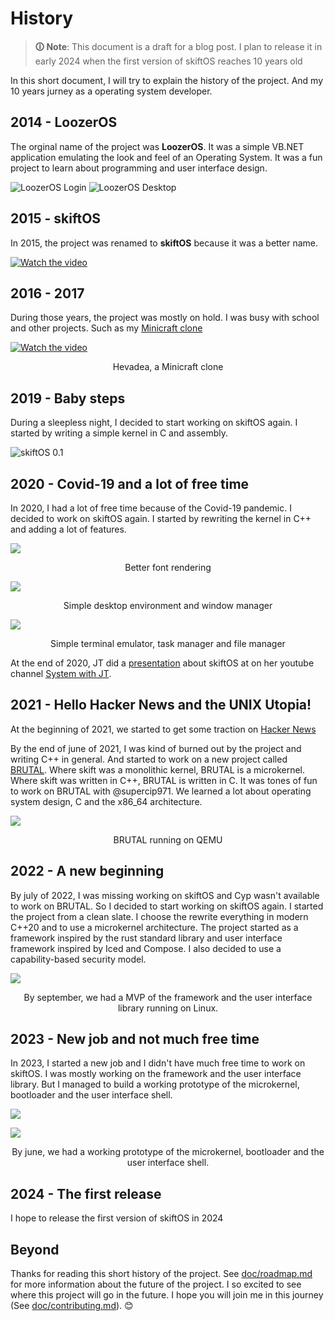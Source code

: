 # History

> **🛈 Note**:
> This document is a draft for a blog post. I plan to release it in early 2024 when the first version of skiftOS reaches 10 years old

In this short document, I will try to explain the history of the project. And my 10 years jurney as a operating system developer.

## 2014 - LoozerOS

The orginal name of the project was **LoozerOS**. It was a simple VB.NET application emulating the look and feel of an Operating System. It was a fun project to learn about programming and user interface design.

![LoozerOS Login](screenshots/2014-05-14-login.png)
![LoozerOS Desktop](screenshots/2014-05-14-desktop.png)

## 2015 - skiftOS

In 2015, the project was renamed to **skiftOS** because it was a better name.

[![Watch the video](https://img.youtube.com/vi/92cnb9f5Ix8/default.jpg)](https://youtu.be/92cnb9f5Ix8)

## 2016 - 2017

During those years, the project was mostly on hold. I was busy with school and other projects. Such as my [Minicraft clone](https://github.com/sleepy-monax/hevadea)

[![Watch the video](https://img.youtube.com/vi/bBFGuN-mjgc/default.jpg)](https://www.youtube.com/watch?v=bBFGuN-mjgc)
<p align="center">Hevadea, a Minicraft clone</p>

## 2019 - Baby steps

During a sleepless night, I decided to start working on skiftOS again. I started by writing a simple kernel in C and assembly.

![skiftOS 0.1](screenshots/2019-09-27.png)

## 2020 - Covid-19 and a lot of free time

In 2020, I had a lot of free time because of the Covid-19 pandemic. I decided to work on skiftOS again. I started by rewriting the kernel in C++ and adding a lot of features.

![](screenshots/2020-03-26.png)
<p align="center">Better font rendering</p>

![](screenshots/2020-04-03.png)
<p align="center">Simple desktop environment and window manager</p>

![](screenshots/2020-04-25.png)
<p align="center">Simple terminal emulator, task manager and file manager</p>

At the end of 2020, JT did a [presentation](https://www.youtube.com/watch?v=nMaLGPecwAg) about skiftOS at on her youtube channel [System with JT](https://www.youtube.com/@SystemsWithJT).

## 2021 - Hello Hacker News and the UNIX Utopia!

At the beginning of 2021, we started to get some traction on [Hacker News](https://news.ycombinator.com/item?id=25880558)

By the end of june of 2021, I was kind of burned out by the project and writing C++ in general. And started to work on a new project called [BRUTAL](https://brutal.smnx.sh/). Where skift was a monolithic kernel, BRUTAL is a microkernel. Where skift was written in C++, BRUTAL is written in C. It was tones of fun to work on BRUTAL with @supercip971. We learned a lot about operating system design, C and the x86_64 architecture.

![](screenshots/2022-02-15-brutal.png)
<p align="center">BRUTAL running on QEMU</p>

## 2022 - A new beginning

By july of 2022, I was missing working on skiftOS and Cyp wasn't available to work on BRUTAL. So I decided to start working on skiftOS again. I started the project from a clean slate. I choose the rewrite everything in modern C++20 and to use a microkernel architecture. The project started as a framework inspired by the rust standard library and user interface framework inspired by Iced and Compose. I also decided to use a capability-based security model.

![](screenshots/2022-09-07.png)
<p align="center">By september, we had a MVP of the framework and the user interface library running on Linux.</p>

## 2023 - New job and not much free time

In 2023, I started a new job and I didn't have much free time to work on skiftOS. I was mostly working on the framework and the user interface library. But I managed to build a working prototype of the microkernel, bootloader and the user interface shell.


![](screenshots/2023-04-09-bootloader.webp)

![](screenshots/2023-06-06.png)
<p align="center">By june, we had a working prototype of the microkernel, bootloader and the user interface shell.</p>

## 2024 - The first release

I hope to release the first version of skiftOS in 2024

## Beyond

Thanks for reading this short history of the project. See [doc/roadmap.md](doc/roadmap.md) for more information about the future of the project. I so excited to see where this project will go in the future. I hope you will join me in this journey (See [doc/contributing.md](doc/contributing.md)). 😊 
